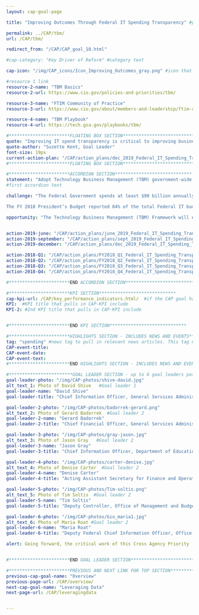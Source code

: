 ```yaml
---
layout: cap-goal-page

title: "Improving Outcomes Through Federal IT Spending Transparency" #page title

permalink: ../CAP/tbm/
url: /CAP/tbm/

redirect_from: "/CAP/CAP_goal_10.html"

#cap-category: "Key Driver of Reform" #category text

cap-icon: "/img/CAP_icons/Icon_Improving_Outcomes_gray.png" #icon that appears next to title

#resource 1 link
resource-2-name: "TBM Basics"
resource-2-url: https://www.cio.gov/policies-and-priorities/tbm/

resource-3-name: "FTIM Community of Practice"
resource-3-url: https://www.cio.gov/about/members-and-leadership/ftim-cop/

resource-4-name: "TBM Playbook"
resource-4-url: https://tech.gsa.gov/playbooks/tbm/

#***********************FLOATING BOX SECTION*****************************
quote: "Improving IT spend transparency is critical to improving business end-to-end, from the idea to the acquisition to what we actually deliver." #appears in the gray text box
quote-author: "Suzette Kent, Goal Leader"
font-size: 19px
current-action-plan: "/CAP/action_plans/dec_2019_Federal_IT_Spending_Transparency.pdf"
#***********************FLOATING BOX SECTION*****************************

#***********************ACCORDION SECTION*****************************
statement: "Adopt Technology Business Management (TBM) government-wide by FY 2022. This approach will improve IT spending data accountability and transparency, empowering agency executive-suite leadership from across the enterprise to drive innovation, business transformation and mission value."
#first accordion text

challenge: "The Federal Government spends at least $90 billion annually on IT, and Federal executives have long known they could better manage that spending with increased visibility and more accurate data. Congress and taxpayers have pressed for better information about how Federal IT dollars are spent and the return on that investment.

The FY 2018 President’s Budget reported 84% of the total Federal IT budget categorized as “other,” as opposed to being clearly tied to a specific IT category of spend. This lack of granularity makes it difficult to baseline Federal investments and show the public whether Government is spending taxpayer dollars effectively in order to drive the large scale change needed to improve business transformation and citizen services. In the spring of 2017, Office of Management and Budget guidance called on agencies to begin adopting elements of the Technology Business Management framework - an open source standard for IT costs. This will provide more granularity in IT spend based upon a taxonomy broadly accepted across both private and public sector organizations." #second accordion text

opportunity: "The Technology Business Management (TBM) Framework will enable the Federal Government to:   run IT like a business; drive innovation and business transformation; improve services to citizens; add cost transparency; and increase accountability to taxpayers. " #third accordion text


action-2019-june: "/CAP/action_plans/june_2019_Federal_IT_Spending_Transparency.pdf"
action-2019-september: "/CAP/action_plans/sept_2019_Federal_IT_Spending_Transparency.pdf"
action-2019-december: "/CAP/action_plans/dec_2019_Federal_IT_Spending_Transparency.pdf"

action-2018-Q1: "/CAP/action_plans/FY2018_Q1_Federal_IT_Spending_Transparency.pdf"
action-2018-Q2: "/CAP/action_plans/FY2018_Q2_Federal_IT_Spending_Transparency.pdf"
action-2018-Q3: "/CAP/action_plans/FY2018_Q3_Federal_IT_Spending_Transparency.pdf"
action-2018-Q4: "/CAP/action_plans/FY2018_Q4_Federal_IT_Spending_Transparency.pdf"

#***********************END ACCORDION SECTION*****************************

#***********************KPI SECTION*****************************
cap-kpi-url: /CAP/key_performance_indicators.html/  #if the CAP goal has a KPI, it will appear as a button under the title. The button links to the KPI accordion section
KPI:  #KPI title that pulls in CAP-KPI include
KPI-2: #2nd KPI title that pulls in CAP-KPI include


#***********************END KPI SECTION*****************************

#***********************HIGHLIGHTS SECTION - INCLUDES NEWS AND EVENTS*****************************
tag: "spending" #news tag to pull in relevant news articles. This tag needs to be included in the "post" front matter
CAP-event-title:
CAP-event-date:
CAP-event-text:
#***********************END HIGHLIGHTS SECTION - INCLUDES NEWS AND EVENTS*****************************

#************************GOAL LEADER SECTION - up to 6 goal leaders possible by creating up to 6 sections below***************************
goal-leader-photo: "/img/CAP-photos/shive-david.jpg"
alt_text_1: Photo of David Shive   #Goal leader 1
goal-leader-name: "David Shive"
goal-leader-title: "Chief Information Officer, General Services Administration"

goal-leader-2-photo: "/img/CAP-photos/badorrek-gerard.png"
alt_text_2: Photo of Gerard Badorrek  #Goal leader 2
goal-leader-2-name: "Gerard Badorrek"
goal-leader-2-title: "Chief Financial Officer, General Services Administration"

goal-leader-3-photo: "/img/CAP-photos/gray-jason.jpg"
alt_text_3: Photo of Jason Gray   #Goal leader 2
goal-leader-3-name: "Jason Gray"
goal-leader-3-title: "Chief Information Officer, Department of Education"

goal-leader-4-photo: "/img/CAP-photos/carter-denise.jpg"
alt_text_4: Photo of Denise Carter  #Goal leader 2
goal-leader-4-name: "Denise Carter"
goal-leader-4-title: "Acting Assistant Secretary for Finance and Operations, Department of Education"

goal-leader-5-photo: "/img/CAP-photos/Tim-soltis.png"
alt_text_5: Photo of Tim Soltis  #Goal leader 2
goal-leader-5-name: "Tim Soltis"
goal-leader-5-title: "Deputy Controller, Office of Management and Budget"

goal-leader-6-photo: "/img/CAP-photos/bio_maria1.jpg"
alt_text_6: Photo of Maria Roat #Goal leader 2
goal-leader-6-name: "Maria Roat"
goal-leader-6-title: "Deputy Federal Chief Information Officer, Office of Management and Budget"

alert: Going forward, the critical work of this Cross Agency Priority (CAP) Goal will be folded into the <a href="https://www.performance.gov/CAP/it-mod/">IT Modernization</a>; <a href="https://performance.gov/CAP/leveragingdata/">Data, Accountability, and Transparency</a>; and <a href="https://www.performance.gov/CAP/category-management/">Category Management</a> CAP Goals. 


#***********************END GOAL LEADER SECTION*****************************8

#***********************PREVIOUS AND NEXT LINK FOR TOP SECTION*****************************8
previous-cap-goal-name: "Overview"
previous-page-url: /CAP/overview/
next-cap-goal-name: "Leveraging Data"
next-page-url: /CAP/leveragingdata


---  
```

